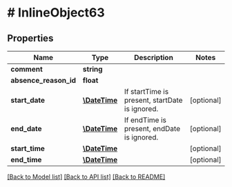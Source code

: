 # # InlineObject63

## Properties

Name | Type | Description | Notes
------------ | ------------- | ------------- | -------------
**comment** | **string** |  |
**absence_reason_id** | **float** |  |
**start_date** | [**\DateTime**](\DateTime.md) | If startTime is present, startDate is ignored. | [optional]
**end_date** | [**\DateTime**](\DateTime.md) | If endTime is present, endDate is ignored. | [optional]
**start_time** | [**\DateTime**](\DateTime.md) |  | [optional]
**end_time** | [**\DateTime**](\DateTime.md) |  | [optional]

[[Back to Model list]](../../README.md#models) [[Back to API list]](../../README.md#endpoints) [[Back to README]](../../README.md)
